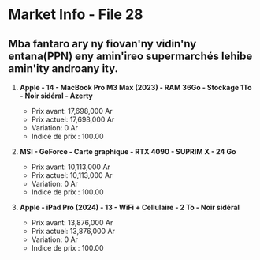 # Market Info - File 28

## Mba fantaro ary ny fiovan'ny vidin'ny entana(PPN) eny amin'ireo supermarchés lehibe amin'ity androany ity.

1. **Apple - 14 - MacBook Pro M3 Max (2023) - RAM 36Go - Stockage 1To - Noir sidéral - Azerty**
   - Prix avant: 17,698,000 Ar
   - Prix actuel: 17,698,000 Ar
   - Variation: 0 Ar
   - Indice de prix : 100.00

2. **MSI - GeForce - Carte graphique - RTX 4090 - SUPRIM X - 24 Go**
   - Prix avant: 10,113,000 Ar
   - Prix actuel: 10,113,000 Ar
   - Variation: 0 Ar
   - Indice de prix : 100.00

3. **Apple - iPad Pro (2024) - 13 - WiFi + Cellulaire - 2 To - Noir sidéral**
   - Prix avant: 13,876,000 Ar
   - Prix actuel: 13,876,000 Ar
   - Variation: 0 Ar
   - Indice de prix : 100.00

